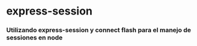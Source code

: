 # express-session

### Utilizando express-session y connect flash para el manejo de sessiones en node
